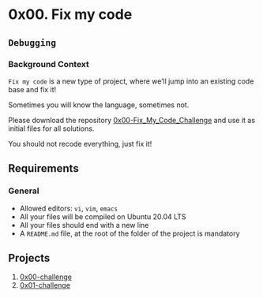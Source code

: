 # 0x00. Fix my code

## `Debugging`

### Background Context

`Fix my code` is a new type of project, where we’ll jump into an existing code base and fix it!

Sometimes you will know the language, sometimes not.

Please download the repository [0x00-Fix_My_Code_Challenge](https://github.com/holbertonschool/0x00-Fix_My_Code_Challenge) and use it as initial files for all solutions.

You should not recode everything, just fix it!

## Requirements

### General

* Allowed editors: `vi`, `vim`, `emacs`
* All your files will be compiled on Ubuntu 20.04 LTS
* All your files should end with a new line
* A `README.md` file, at the root of the folder of the project is mandatory

## Projects

1. [0x00-challenge](./0x00-challenge)
2. [0x01-challenge](./0x01-challenge)
